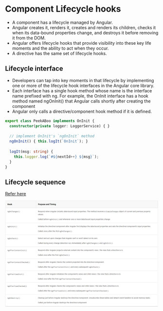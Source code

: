 # Component Lifecycle hooks

- A component has a lifecycle managed by Angular.
- Angular creates it, renders it, creates and renders its children, checks it when its data-bound properties change, and destroys it before removing it from the DOM.
- Angular offers lifecycle hooks that provide visibility into these key life moments and the ability to act when they occur.
- A directive has the same set of lifecycle hooks.

## Lifecycle interface
- Developers can tap into key moments in that lifecycle by implementing one or more of the lifecycle hook interfaces in the Angular core library.
- Each interface has a single hook method whose name is the interface name prefixed with ng. For example, the OnInit interface has a hook method named ngOnInit() that Angular calls shortly after creating the component
- Angular only calls a directive/component hook method if it is defined.

```ts
export class PeekABoo implements OnInit {
  constructor(private logger: LoggerService) { }

  // implement OnInit's `ngOnInit` method
  ngOnInit() { this.logIt(`OnInit`); }

  logIt(msg: string) {
    this.logger.log(`#${nextId++} ${msg}`);
  }
}
```

## Lifecycle sequence

[Refer here](https://angular.io/guide/lifecycle-hooks#lifecycle-sequence)

![](2019-09-19-10-32-45.png)